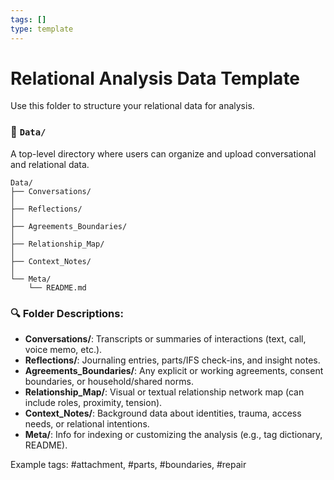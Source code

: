 ```yaml
---
tags: []
type: template
---
```


<!-- @format -->

# Relational Analysis Data Template

Use this folder to structure your relational data for analysis.

### 📁 `Data/`

A top-level directory where users can organize and upload conversational and relational data.

```
Data/
├── Conversations/
│
├── Reflections/
│
├── Agreements_Boundaries/
│
├── Relationship_Map/
│
├── Context_Notes/
│
└── Meta/
    └── README.md
```

### 🔍 Folder Descriptions:

- **Conversations/**: Transcripts or summaries of interactions (text, call, voice memo, etc.).
- **Reflections/**: Journaling entries, parts/IFS check-ins, and insight notes.
- **Agreements_Boundaries/**: Any explicit or working agreements, consent boundaries, or household/shared norms.
- **Relationship_Map/**: Visual or textual relationship network map (can include roles, proximity, tension).
- **Context_Notes/**: Background data about identities, trauma, access needs, or relational intentions.
- **Meta/**: Info for indexing or customizing the analysis (e.g., tag dictionary, README).

Example tags: #attachment, #parts, #boundaries, #repair
